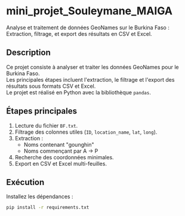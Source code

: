 # mini_projet_Souleymane_MAIGA
Analyse et traitement de données GeoNames sur le Burkina Faso :  Extraction, filtrage, et export des résultats en CSV et Excel.

## Description
Ce projet consiste à analyser et traiter les données GeoNames pour le Burkina Faso.  
Les principales étapes incluent l'extraction, le filtrage et l'export des résultats sous formats CSV et Excel.  
Le projet est réalisé en Python avec la bibliothèque `pandas`.

## Étapes principales
1. Lecture du fichier `BF.txt`.
2. Filtrage des colonnes utiles (`ID`, `location_name`, `lat`, `long`).
3. Extraction :
   - Noms contenant "gounghin"
   - Noms commençant par A → P
4. Recherche des coordonnées minimales.
5. Export en CSV et Excel multi-feuilles.

## Exécution
Installez les dépendances :
```bash
pip install -r requirements.txt
